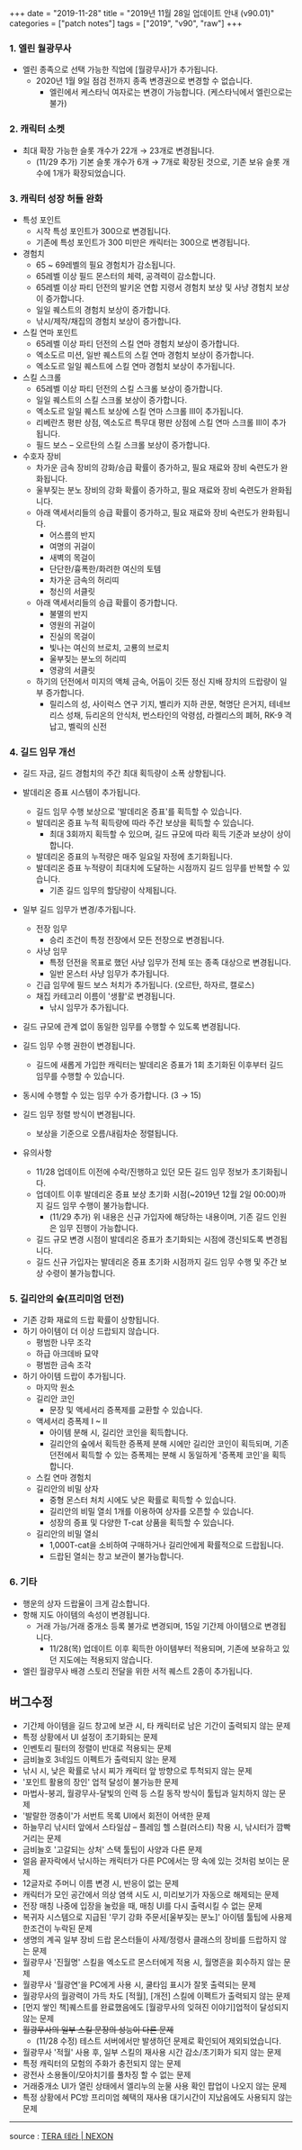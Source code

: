 +++
date = "2019-11-28"
title = "2019년 11월 28일 업데이트 안내 (v90.01)"
categories = ["patch notes"]
tags = ["2019", "v90", "raw"]
+++

### 1. 엘린 월광무사
- 엘린 종족으로 선택 가능한 직업에 [월광무사]가 추가됩니다.
  - 2020년 1월 9일 점검 전까지 종족 변경권으로 변경할 수 없습니다.
    - 엘린에서 케스타닉 여자로는 변경이 가능합니다. (케스타닉에서 엘린으로는 불가)

### 2. 캐릭터 소켓
- 최대 확장 가능한 슬롯 개수가 22개 → 23개로 변경됩니다.
  - (11/29 추가) 기본 슬롯 개수가 6개 → 7개로 확장된 것으로, 기존 보유 슬롯 개수에 1개가 확장되었습니다.

### 3. 캐릭터 성장 허들 완화
- 특성 포인트
  - 시작 특성 포인트가 300으로 변경됩니다.
  - 기존에 특성 포인트가 300 미만은 캐릭터는 300으로 변경됩니다.
- 경험치
  - 65 ~ 69레벨의 필요 경험치가 감소됩니다.
  - 65레벨 이상 필드 몬스터의 체력, 공격력이 감소합니다.
  - 65레벨 이상 파티 던전의 발키온 연합 지령서 경험치 보상 및 사냥 경험치 보상이 증가합니다.
  - 일일 퀘스트의 경험치 보상이 증가합니다.
  - 낚시/제작/채집의 경험치 보상이 증가합니다.
- 스킬 연마 포인트
  - 65레벨 이상 파티 던전의 스킬 연마 경험치 보상이 증가합니다.
  - 엑소도르 미션, 일반 퀘스트의 스킬 연마 경험치 보상이 증가합니다.
  - 엑소도르 일일 퀘스트에 스킬 연마 경험치 보상이 추가됩니다.
- 스킬 스크롤
  - 65레벨 이상 파티 던전의 스킬 스크롤 보상이 증가합니다.
  - 일일 퀘스트의 스킬 스크롤 보상이 증가합니다.
  - 엑소도르 일일 퀘스트 보상에 스킬 연마 스크롤 III이 추가됩니다.
  - 리베란츠 평판 상점, 엑소도르 특무대 평판 상점에 스킬 연마 스크롤 III이 추가됩니다.
  - 필드 보스 – 오르탄의 스킬 스크롤 보상이 증가합니다.
- 수호자 장비
  - 차가운 금속 장비의 강화/승급 확률이 증가하고, 필요 재료와 장비 숙련도가 완화됩니다.
  - 울부짖는 분노 장비의 강화 확률이 증가하고, 필요 재료와 장비 숙련도가 완화됩니다.
  - 아래 액세서리들의 승급 확률이 증가하고, 필요 재료와 장비 숙련도가 완화됩니다.
    - 어스름의 반지
    - 여명의 귀걸이
    - 새벽의 목걸이
    - 단단한/흉폭한/화려한 여신의 토템
    - 차가운 금속의 허리띠
    - 청신의 서클릿
  - 아래 액세서리들의 승급 확률이 증가합니다.
    - 불멸의 반지
    - 영원의 귀걸이
    - 진실의 목걸이
    - 빛나는 여신의 브로치, 고룡의 브로치
    - 울부짖는 분노의 허리띠
    - 영광의 서클릿
  - 하기의 던전에서 미지의 액체 금속, 어둠이 깃든 정신 지배 장치의 드랍량이 일부 증가합니다.
    - 릴리스의 성, 사이럭스 연구 기지, 벨리카 지하 관문, 혁명단 은거지, 테네브리스 성채, 듀리온의 안식처, 번스타인의 악령섬, 라켈리스의 폐허, RK-9 격납고, 벨릭의 신전

### 4. 길드 임무 개선
- 길드 자금, 길드 경험치의 주간 최대 획득량이 소폭 상향됩니다.
- 발데리온 증표 시스템이 추가됩니다.
  - 길드 임무 수행 보상으로 '발데리온 증표'를 획득할 수 있습니다.
  - 발데리온 증표 누적 획득량에 따라 주간 보상을 획득할 수 있습니다.
    - 최대 3회까지 획득할 수 있으며, 길드 규모에 따라 획득 기준과 보상이 상이합니다.
  - 발데리온 증표의 누적량은 매주 일요일 자정에 초기화됩니다.
  - 발데리온 증표 누적량이 최대치에 도달하는 시점까지 길드 임무를 반복할 수 있습니다.
    - 기존 길드 임무의 할당량이 삭제됩니다.
- 일부 길드 임무가 변경/추가됩니다.
  - 전장 임무
    - 승리 조건이 특정 전장에서 모든 전장으로 변경됩니다.
  - 사냥 임무
    - 특정 던전을 목표로 했던 사냥 임무가 전체 또는 종족 대상으로 변경됩니다.
    - 일반 몬스터 사냥 임무가 추가됩니다.
  - 긴급 임무에 필드 보스 처치가 추가됩니다. (오르탄, 하자르, 캘로스)
  - 채집 카테고리 이름이 '생활'로 변경됩니다.
    - 낚시 임무가 추가됩니다.
- 길드 규모에 관계 없이 동일한 임무를 수행할 수 있도록 변경됩니다.
- 길드 임무 수행 권한이 변경됩니다.
  - 길드에 새롭게 가입한 캐릭터는 발데리온 증표가 1회 초기화된 이후부터 길드 임무를 수행할 수 있습니다.
- 동시에 수행할 수 있는 임무 수가 증가합니다. (3 → 15)
- 길드 임무 정렬 방식이 변경됩니다.
  - 보상을 기준으로 오름/내림차순 정렬됩니다.

- 유의사항
  - 11/28 업데이트 이전에 수락/진행하고 있던 모든 길드 임무 정보가 초기화됩니다.
  - 업데이트 이후 발데리온 증표 보상 초기화 시점(~2019년 12월 2일 00:00)까지 길드 임무 수행이 불가능합니다.
    - (11/29 추가) 위 내용은 신규 가입자에 해당하는 내용이며, 기존 길드 인원은 임무 진행이 가능합니다.
  - 길드 규모 변경 시점이 발데리온 증표가 초기화되는 시점에 갱신되도록 변경됩니다.
  - 길드 신규 가입자는 발데리온 증표 초기화 시점까지 길드 임무 수행 및 주간 보상 수령이 불가능합니다.

### 5. 길리안의 숲(프리미엄 던전)
- 기존 강화 재료의 드랍 확률이 상향됩니다.
- 하기 아이템이 더 이상 드랍되지 않습니다.
  - 평범한 나무 조각
  - 하급 아크데바 묘약
  - 평범한 금속 조각
- 하기 아이템 드랍이 추가됩니다.
  - 마지막 원소
  - 길리안 코인
    - 문장 및 액세서리 증폭제를 교환할 수 있습니다.
  - 액세서리 증폭제 I ~ II
    - 아이템 분해 시, 길리안 코인을 획득합니다.
    - 길리안의 숲에서 획득한 증폭제 분해 시에만 길리안 코인이 획득되며, 기존 던전에서 획득할 수 있는 증폭제는 분해 시 동일하게 '증폭제 코인'을 획득합니다.
  - 스킬 연마 경험치
  - 길리안의 비밀 상자
    - 중형 몬스터 처치 시에도 낮은 확률로 획득할 수 있습니다.
    - 길리안의 비밀 열쇠 1개를 이용하여 상자를 오픈할 수 있습니다.
    - 성장의 증표 및 다양한 T-cat 상품을 획득할 수 있습니다.
  - 길리안의 비밀 열쇠
    - 1,000T-cat을 소비하여 구매하거나 길리안에게 확률적으로 드랍됩니다.
    - 드랍된 열쇠는 창고 보관이 불가능합니다.

### 6. 기타
- 행운의 상자 드랍율이 크게 감소합니다.
- 항해 지도 아이템의 속성이 변경됩니다.
  - 거래 가능/거래 중개소 등록 불가로 변경되며, 15일 기간제 아이템으로 변경됩니다.
    - 11/28(목) 업데이트 이후 획득한 아이템부터 적용되며, 기존에 보유하고 있던 지도에는 적용되지 않습니다.
- 엘린 월광무사 배경 스토리 전달을 위한 서적 퀘스트 2종이 추가됩니다.

## 버그수정

- 기간제 아이템을 길드 창고에 보관 시, 타 캐릭터로 남은 기간이 출력되지 않는 문제
- 특정 상황에서 UI 설정이 초기화되는 문제
- 인벤토리 필터의 정렬이 반대로 적용되는 문제
- 금비늘호 3네임드 이펙트가 출력되지 않는 문제
- 낚시 시, 낮은 확률로 낚시 찌가 캐릭터 앞 방향으로 투척되지 않는 문제
- '포인트 활용의 장인' 업적 달성이 불가능한 문제
- 마법사-붕괴, 월광무사-달빛의 인력 등 스킬 동작 방식이 툴팁과 일치하지 않는 문제
- '발랄한 껑충이'가 서번트 목록 UI에서 회전이 어색한 문제
- 하늘무리 낚시터 앞에서 스타일샵 – 플레임 헬 스컬(러스티) 착용 시, 낚시터가 깜빡거리는 문제
- 금비늘호 '고갈되는 상처' 스택 툴팁이 사양과 다른 문제
- 얼음 끝자락에서 낚시하는 캐릭터가 다른 PC에서는 땅 속에 있는 것처럼 보이는 문제
- 12글자로 주머니 이름 변경 시, 반응이 없는 문제
- 캐릭터가 모인 공간에서 의상 염색 시도 시, 미리보기가 자동으로 해제되는 문제
- 전장 매칭 나중에 입장을 눌렀을 때, 매칭 UI를 다시 출력시킬 수 없는 문제
- 복귀자 시스템으로 지급된 '무기 강화 주문서[울부짖는 분노]' 아이템 툴팁에 사용제한조건이 누락된 문제
- 생명의 계곡 일부 장비 드랍 몬스터들이 사제/정령사 클래스의 장비를 드랍하지 않는 문제
- 월광무사 '진월명' 스킬을 엑소도르 몬스터에게 적용 시, 월명흔을 회수하지 않는 문제
- 월광무사 '월광연'을 PC에게 사용 시, 쿨타임 표시가 잘못 출력되는 문제
- 월광무사의 월광력이 가득 차도 [적월], [개전] 스킬에 이펙트가 출력되지 않는 문제
- [먼지 쌓인 책]퀘스트를 완료했음에도 [월광무사의 잊혀진 이야기]업적이 달성되지 않는 문제
- ~~월광무사의 일부 스킬 문장의 성능이 다른 문제~~
  - (11/28 수정) 테스트 서버에서만 발생하던 문제로 확인되어 제외되었습니다.
- 월광무사 '적월' 사용 후, 일부 스킬의 재사용 시간 감소/초기화가 되지 않는 문제
- 특정 캐릭터의 모험의 주화가 충전되지 않는 문제
- 광전사 소용돌이/모아치기를 풀차징 할 수 없는 문제
- 거래중개소 UI가 열린 상태에서 엘리누의 눈물 사용 확인 팝업이 나오지 않는 문제
- 특정 상황에서 PC방 프리미엄 혜택의 재사용 대기시간이 지났음에도 사용되지 않는 문제

----

source : [TERA 테라 | NEXON](http://tera.nexon.com/news/update/view.aspx?n4articlesn=418)

